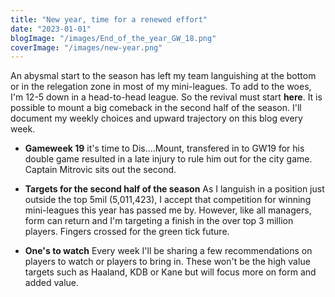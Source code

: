 ```yaml
---
title: "New year, time for a renewed effort"
date: "2023-01-01"
blogImage: "/images/End_of_the_year_GW_18.png"
coverImage: "/images/new-year.png"
---
```


An abysmal start to the season has left my team languishing at the bottom or in the relegation zone in most of my mini-leagues. To add to the woes, I'm 12-5 down in a head-to-head league.
So the revival must start **here**. It is possible to mount a big comeback in the second half of the season. I'll document my weekly choices and upward trajectory on this blog every week.

- **Gameweek 19** it's time to Dis....Mount, transfered in to GW19 for his double game resulted in a late injury to rule him out for the city game. Captain Mitrovic sits out the second.

- **Targets for the second half of the season** As I languish in a position just outside the top 5mil (5,011,423), I accept that competition for winning mini-leagues this year has passed me by. However, like all managers, form can return and I'm targeting a finish in the over top 3 million players. Fingers crossed for the green tick future.

- **One's to watch** Every week I'll be sharing a few recommendations on players to watch or players to bring in. These won't be the high value targets such as Haaland, KDB or Kane but will focus more on form and added value.
